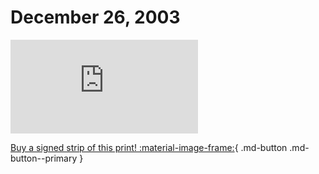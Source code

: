 # December 26, 2003

![](https://www.achewood.com/comic.php?date=12262003)

[Buy a signed strip of this print! :material-image-frame:](https://achewood-holiday-pop-up.myshopify.com/products/strip#12262003){ .md-button .md-button--primary }
